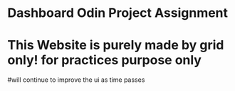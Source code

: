 # Dashboard Odin Project Assignment
# This Website is purely made by grid only! for practices purpose only
#will  continue to improve the ui as time passes
